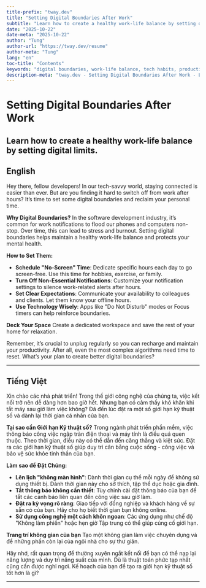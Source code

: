 ```yaml
---
title-prefix: "tway.dev"
title: "Setting Digital Boundaries After Work"
subtitle: "Learn how to create a healthy work-life balance by setting digital limits."
date: "2025-10-22"
date-meta: "2025-10-22"
author: "Tung"
author-url: "https://tway.dev/resume"
author-meta: "Tung"
lang: "en"
toc-title: "Contents"
keywords: "digital boundaries, work-life balance, tech habits, productivity, mental health"
description-meta: "tway.dev - Setting Digital Boundaries After Work - Learn how to create a healthy work-life balance by setting digital limits."
---
```


# Setting Digital Boundaries After Work
## Learn how to create a healthy work-life balance by setting digital limits.

## English
Hey there, fellow developers! In our tech-savvy world, staying connected is easier than ever. But are you finding it hard to switch off from work after hours? It’s time to set some digital boundaries and reclaim your personal time.

**Why Digital Boundaries?**
In the software development industry, it’s common for work notifications to flood our phones and computers non-stop. Over time, this can lead to stress and burnout. Setting digital boundaries helps maintain a healthy work-life balance and protects your mental health.

**How to Set Them:**
- **Schedule "No-Screen" Time**: Dedicate specific hours each day to go screen-free. Use this time for hobbies, exercise, or family.
- **Turn Off Non-Essential Notifications**: Customize your notification settings to silence work-related alerts after hours.
- **Set Clear Expectations**: Communicate your availability to colleagues and clients. Let them know your offline hours.
- **Use Technology Wisely**: Apps like "Do Not Disturb" modes or Focus timers can help reinforce boundaries.

**Deck Your Space**
Create a dedicated workspace and save the rest of your home for relaxation.

Remember, it’s crucial to unplug regularly so you can recharge and maintain your productivity. After all, even the most complex algorithms need time to reset. What’s your plan to create better digital boundaries?

---

## Tiếng Việt
Xin chào các nhà phát triển! Trong thế giới công nghệ của chúng ta, việc kết nối trở nên dễ dàng hơn bao giờ hết. Nhưng bạn có cảm thấy khó khăn khi tắt máy sau giờ làm việc không? Đã đến lúc đặt ra một số giới hạn kỹ thuật số và dành lại thời gian cá nhân của bạn.

**Tại sao cần Giới hạn Kỹ thuật số?**
Trong ngành phát triển phần mềm, việc thông báo công việc ngập tràn điện thoại và máy tính là điều quá quen thuộc. Theo thời gian, điều này có thể dẫn đến căng thẳng và kiệt sức. Đặt ra các giới hạn kỹ thuật số giúp duy trì cân bằng cuộc sống - công việc và bảo vệ sức khỏe tinh thần của bạn.

**Làm sao để Đặt Chúng:**
- **Lên lịch "không màn hình"**: Dành thời gian cụ thể mỗi ngày để không sử dụng thiết bị. Dành thời gian này cho sở thích, tập thể dục hoặc gia đình.
- **Tắt thông báo không cần thiết**: Tùy chỉnh cài đặt thông báo của bạn để tắt các cảnh báo liên quan đến công việc sau giờ làm.
- **Đặt ra kỳ vọng rõ ràng**: Giao tiếp với đồng nghiệp và khách hàng về sự sẵn có của bạn. Hãy cho họ biết thời gian bạn không online.
- **Sử dụng công nghệ một cách khôn ngoan**: Các ứng dụng như chế độ "Không làm phiền" hoặc hẹn giờ Tập trung có thể giúp củng cố giới hạn.

**Trang trí không gian của bạn**
Tạo một không gian làm việc chuyên dụng và để những phần còn lại của ngôi nhà cho sự thư giãn.

Hãy nhớ, rất quan trọng để thường xuyên ngắt kết nối để bạn có thể nạp lại năng lượng và duy trì năng suất của mình. Dù là thuật toán phức tạp nhất cũng cần được nghỉ ngơi. Kế hoạch của bạn để tạo ra giới hạn kỹ thuật số tốt hơn là gì?

---